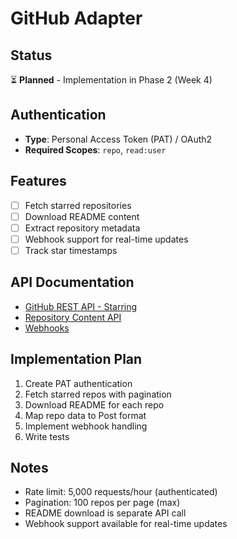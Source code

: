 # GitHub Adapter

## Status
⏳ **Planned** - Implementation in Phase 2 (Week 4)

## Authentication
- **Type**: Personal Access Token (PAT) / OAuth2
- **Required Scopes**: `repo`, `read:user`

## Features
- [ ] Fetch starred repositories
- [ ] Download README content
- [ ] Extract repository metadata
- [ ] Webhook support for real-time updates
- [ ] Track star timestamps

## API Documentation
- [GitHub REST API - Starring](https://docs.github.com/en/rest/activity/starring)
- [Repository Content API](https://docs.github.com/en/rest/repos/contents)
- [Webhooks](https://docs.github.com/en/webhooks)

## Implementation Plan
1. Create PAT authentication
2. Fetch starred repos with pagination
3. Download README for each repo
4. Map repo data to Post format
5. Implement webhook handling
6. Write tests

## Notes
- Rate limit: 5,000 requests/hour (authenticated)
- Pagination: 100 repos per page (max)
- README download is separate API call
- Webhook support available for real-time updates
